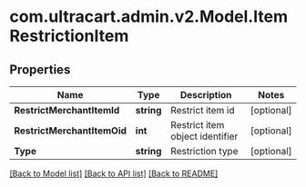 
# com.ultracart.admin.v2.Model.ItemRestrictionItem

## Properties

Name | Type | Description | Notes
------------ | ------------- | ------------- | -------------
**RestrictMerchantItemId** | **string** | Restrict item id | [optional] 
**RestrictMerchantItemOid** | **int** | Restrict item object identifier | [optional] 
**Type** | **string** | Restriction type | [optional] 

[[Back to Model list]](../README.md#documentation-for-models)
[[Back to API list]](../README.md#documentation-for-api-endpoints)
[[Back to README]](../README.md)

